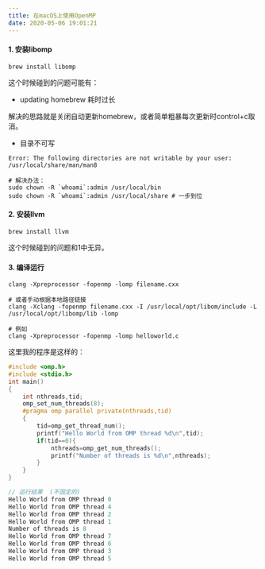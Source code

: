 ```yaml
---
title: 在macOS上使用OpenMP
date: 2020-05-06 19:01:21
---
```


#### 1. 安装libomp

```shell
brew install libomp
```

这个时候碰到的问题可能有：

<!--more-->

- updating homebrew 耗时过长

解决的思路就是关闭自动更新homebrew，或者简单粗暴每次更新时control+c取消。

- 目录不可写

```shell
Error: The following directories are not writable by your user:
/usr/local/share/man/man8

# 解决办法：
sudo chown -R `whoami`:admin /usr/local/bin
sudo chown -R `whoami`:admin /usr/local/share # 一步到位
```



####  2. 安装llvm

```shell
brew install llvm
```

这个时候碰到的问题和1中无异。



#### 3. 编译运行

```shell
clang -Xpreprocessor -fopenmp -lomp filename.cxx

# 或者手动根据本地路径链接
clang -Xclang -fopenmp filename.cxx -I /usr/local/opt/libom/include -L /usr/local/opt/libomp/lib -lomp

# 例如
clang -Xpreprocessor -fopenmp -lomp helloworld.c
```

这里我的程序是这样的：

```c
#include <omp.h>
#include <stdio.h>
int main()
{
    int nthreads,tid;
    omp_set_num_threads(8);
    #pragma omp parallel private(nthreads,tid)
    {
        tid=omp_get_thread_num();
        printf("Hello World from OMP thread %d\n",tid);
        if(tid==0){
            nthreads=omp_get_num_threads();
            printf("Number of threads is %d\n",nthreads);
        }
    }
}

// 运行结果  (不固定的)
Hello World from OMP thread 0
Hello World from OMP thread 4
Hello World from OMP thread 2
Hello World from OMP thread 1
Number of threads is 8
Hello World from OMP thread 7
Hello World from OMP thread 6
Hello World from OMP thread 3
Hello World from OMP thread 5
```

